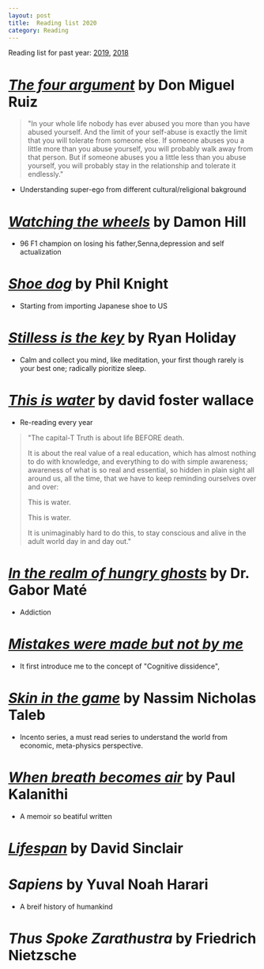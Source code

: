 ```yaml
---
layout: post
title:  Reading list 2020
category: Reading
---
```


Reading list for past year: [2019](../Reading-list-2019/), [2018](../Reading-list-2018/)

# [*The four argument*](https://amzn.to/39W2OXy) by Don Miguel Ruiz
>"In your whole life nobody has ever abused you more than you have abused yourself. And the limit of your self-abuse is exactly the limit that you will tolerate from someone else. If someone abuses you a little more than you abuse yourself, you will probably walk away from that person. But if someone abuses you a little less than you abuse yourself, you will probably stay in the relationship and tolerate it endlessly."

- Understanding super-ego from different cultural/religional bakground

# [*Watching the wheels*](https://amzn.to/33cSmsv) by Damon Hill
- 96 F1 champion on losing his father,Senna,depression and self actualization

# [*Shoe dog*](https://amzn.to/2Q9HtSJ) by Phil Knight
- Starting from importing Japanese shoe to US

# [*Stilless is the key*](https://amzn.to/2Q7u1Pq) by Ryan Holiday
- Calm and collect you mind, like meditation, your first though rarely is your best one; radically pioritize sleep.

# [*This is water*](https://amzn.to/2Q8Fmii) by david foster wallace
- Re-reading every year

> "The capital-T Truth is about life BEFORE death.
>
>It is about the real value of a real education, which has almost nothing to do with knowledge, and everything to do with simple awareness; awareness of what is so real and essential, so hidden in plain sight all around us, all the time, that we have to keep reminding ourselves over and over:
>
>This is water.
>
>This is water.
>
>It is unimaginably hard to do this, to stay conscious and alive in the adult world day in and day out."

# [*In the realm of hungry ghosts*](https://amzn.to/2THDija) by Dr. Gabor Maté
- Addiction

# [*Mistakes were made but not by me*](https://amzn.to/3cTNjBF)
- It first introduce me to the concept of "Cognitive dissidence",

# [*Skin in the game*](https://amzn.to/2Q6LM18) by Nassim Nicholas Taleb
- Incento series, a must read series to understand the world from economic, meta-physics perspective.

# [*When breath becomes air*](https://amzn.to/38PeBG9) by Paul Kalanithi
- A memoir so beatiful written

# [*Lifespan*](https://amzn.to/2vRPwwO) by David Sinclair

# *Sapiens* by Yuval Noah Harari
- A breif history of humankind

# *Thus Spoke Zarathustra* by Friedrich Nietzsche
